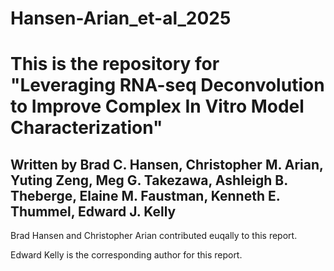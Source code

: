 # Hansen-Arian_et-al_2025

# This is the repository for "Leveraging RNA-seq Deconvolution to Improve Complex In Vitro Model Characterization"

## Written by Brad C. Hansen, Christopher M. Arian, Yuting Zeng, Meg G. Takezawa, Ashleigh B. Theberge, Elaine M. Faustman, Kenneth E. Thummel, Edward J. Kelly

Brad Hansen and Christopher Arian contributed euqally to this report.

Edward Kelly is the corresponding author for this report.
